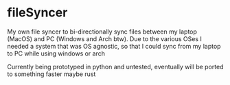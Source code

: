 # fileSyncer
My own file syncer to bi-directionally sync files between my laptop (MacOS) and PC (Windows and Arch btw). Due to the various OSes I needed a system that was OS agnostic, so that I could sync from my laptop to PC while using windows or arch 

Currently being prototyped in python and untested, eventually will be ported to something faster maybe rust

